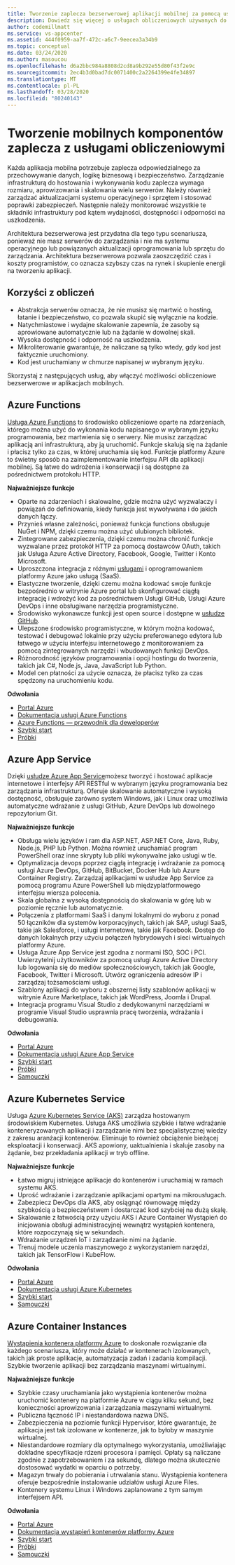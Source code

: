 ```yaml
---
title: Tworzenie zaplecza bezserwerowej aplikacji mobilnej za pomocą usługi Azure Functions i innych usług
description: Dowiedz się więcej o usługach obliczeniowych używanych do tworzenia stałych, bezserwerowych aplikacji mobilnych zaplecza.
author: codemillmatt
ms.service: vs-appcenter
ms.assetid: 444f0959-aa7f-472c-a6c7-9eecea3a34b9
ms.topic: conceptual
ms.date: 03/24/2020
ms.author: masoucou
ms.openlocfilehash: d6a2bbc984a8808d2cd8a9b292e55d80f43f2e9c
ms.sourcegitcommit: 2ec4b3d0bad7dc0071400c2a2264399e4fe34897
ms.translationtype: MT
ms.contentlocale: pl-PL
ms.lasthandoff: 03/28/2020
ms.locfileid: "80240143"
---
```

# <a name="build-mobile-back-end-components-with-compute-services"></a>Tworzenie mobilnych komponentów zaplecza z usługami obliczeniowymi
Każda aplikacja mobilna potrzebuje zaplecza odpowiedzialnego za przechowywanie danych, logikę biznesową i bezpieczeństwo. Zarządzanie infrastrukturą do hostowania i wykonywania kodu zaplecza wymaga rozmiaru, aprowizowania i skalowania wielu serwerów. Należy również zarządzać aktualizacjami systemu operacyjnego i sprzętem i stosować poprawki zabezpieczeń. Następnie należy monitorować wszystkie te składniki infrastruktury pod kątem wydajności, dostępności i odporności na uszkodzenia. 

Architektura bezserwerowa jest przydatna dla tego typu scenariusza, ponieważ nie masz serwerów do zarządzania i nie ma systemu operacyjnego lub powiązanych aktualizacji oprogramowania lub sprzętu do zarządzania. Architektura bezserwerowa pozwala zaoszczędzić czas i koszty programistów, co oznacza szybszy czas na rynek i skupienie energii na tworzeniu aplikacji.

## <a name="benefits-of-compute"></a>Korzyści z obliczeń
- Abstrakcja serwerów oznacza, że nie musisz się martwić o hosting, łatanie i bezpieczeństwo, co pozwala skupić się wyłącznie na kodzie.
- Natychmiastowe i wydajne skalowanie zapewnia, że zasoby są aprowiowane automatycznie lub na żądanie w dowolnej skali.
- Wysoka dostępność i odporność na uszkodzenia.
- Mikroliterowanie gwarantuje, że naliczane są tylko wtedy, gdy kod jest faktycznie uruchomiony.
- Kod jest uruchamiany w chmurze napisanej w wybranym języku.

Skorzystaj z następujących usług, aby włączyć możliwości obliczeniowe bezserwerowe w aplikacjach mobilnych.

## <a name="azure-functions"></a>Azure Functions
[Usługa Azure Functions](https://azure.microsoft.com/services/functions/) to środowisko obliczeniowe oparte na zdarzeniach, którego można użyć do wykonania kodu napisanego w wybranym języku programowania, bez martwienia się o serwery. Nie musisz zarządzać aplikacją ani infrastrukturą, aby ją uruchomić. Funkcje skalują się na żądanie i płacisz tylko za czas, w której uruchamia się kod. Funkcje platformy Azure to świetny sposób na zaimplementowanie interfejsu API dla aplikacji mobilnej. Są łatwe do wdrożenia i konserwacji i są dostępne za pośrednictwem protokołu HTTP.

**Najważniejsze funkcje**
- Oparte na zdarzeniach i skalowalne, gdzie można użyć wyzwalaczy i powiązań do definiowania, kiedy funkcja jest wywoływana i do jakich danych łączy.
- Przynieś własne zależności, ponieważ funkcja functions obsługuje NuGet i NPM, dzięki czemu można użyć ulubionych bibliotek.
- Zintegrowane zabezpieczenia, dzięki czemu można chronić funkcje wyzwalane przez protokół HTTP za pomocą dostawców OAuth, takich jak Usługa Azure Active Directory, Facebook, Google, Twitter i Konto Microsoft.
- Uproszczona integracja z różnymi [usługami](/azure/azure-functions/functions-overview) i oprogramowaniem platformy Azure jako usługą (SaaS).
- Elastyczne tworzenie, dzięki czemu można kodować swoje funkcje bezpośrednio w witrynie Azure portal lub skonfigurować ciągłą integrację i wdrożyć kod za pośrednictwem Usługi GitHub, Usługi Azure DevOps i inne obsługiwane narzędzia programistyczne.
- Środowisko wykonawcze funkcji jest open source i dostępne w [usłudze GitHub](https://github.com/azure/azure-webjobs-sdk-script).
- Ulepszone środowisko programistyczne, w którym można kodować, testować i debugować lokalnie przy użyciu preferowanego edytora lub łatwego w użyciu interfejsu internetowego z monitorowaniem za pomocą zintegrowanych narzędzi i wbudowanych funkcji DevOps.
- Różnorodność języków programowania i opcji hostingu do tworzenia, takich jak C#, Node.js, Java, JavaScript lub Python.
- Model cen płatności za użycie oznacza, że płacisz tylko za czas spędzony na uruchomieniu kodu.

**Odwołania**
- [Portal Azure](https://portal.azure.com)
- [Dokumentacja usługi Azure Functions](/azure/azure-functions/)
- [Azure Functions — przewodnik dla deweloperów](/azure/azure-functions/functions-reference)
- [Szybki start](/azure/azure-functions/functions-create-first-function-vs-code)
- [Próbki](/samples/browse/?products=azure-functions&languages=csharp)

## <a name="azure-app-service"></a>Azure App Service
Dzięki [usłudze Azure App Service](https://azure.microsoft.com/services/app-service/)możesz tworzyć i hostować aplikacje internetowe i interfejsy API RESTful w wybranym języku programowania bez zarządzania infrastrukturą. Oferuje skalowanie automatyczne i wysoką dostępność, obsługuje zarówno system Windows, jak i Linux oraz umożliwia automatyczne wdrażanie z usługi GitHub, Azure DevOps lub dowolnego repozytorium Git.

**Najważniejsze funkcje**
- Obsługa wielu języków i ram dla ASP.NET, ASP.NET Core, Java, Ruby, Node.js, PHP lub Python. Można również uruchamiać program PowerShell oraz inne skrypty lub pliki wykonywalne jako usługi w tle.
- Optymalizacja devops poprzez ciągłą integrację i wdrażanie za pomocą usługi Azure DevOps, GitHub, BitBucket, Docker Hub lub Azure Container Registry. Zarządzaj aplikacjami w usłudze App Service za pomocą programu Azure PowerShell lub międzyplatformowego interfejsu wiersza polecenia.
- Skala globalna z wysoką dostępnością do skalowania w górę lub w poziomie ręcznie lub automatycznie.
- Połączenia z platformami SaaS i danymi lokalnymi do wyboru z ponad 50 łączników dla systemów korporacyjnych, takich jak SAP, usługi SaaS, takie jak Salesforce, i usługi internetowe, takie jak Facebook. Dostęp do danych lokalnych przy użyciu połączeń hybrydowych i sieci wirtualnych platformy Azure.
- Usługa Azure App Service jest zgodna z normami ISO, SOC i PCI. Uwierzytelnij użytkowników za pomocą usługi Azure Active Directory lub logowania się do mediów społecznościowych, takich jak Google, Facebook, Twitter i Microsoft. Utwórz ograniczenia adresów IP i zarządzaj tożsamościami usługi.
- Szablony aplikacji do wyboru z obszernej listy szablonów aplikacji w witrynie Azure Marketplace, takich jak WordPress, Joomla i Drupal.
- Integracja programu Visual Studio z dedykowanymi narzędziami w programie Visual Studio usprawnia pracę tworzenia, wdrażania i debugowania.

**Odwołania**
- [Portal Azure](https://portal.azure.com/)
- [Dokumentacja usługi Azure App Service](/azure/app-service/)
- [Szybki start](/azure/app-service/app-service-web-get-started-dotnet)
- [Próbki](/azure/app-service/samples-cli)
- [Samouczki](/azure/app-service/app-service-web-tutorial-dotnetcore-sqldb)

## <a name="azure-kubernetes-service"></a>Azure Kubernetes Service
Usługa [Azure Kubernetes Service (AKS)](https://azure.microsoft.com/services/kubernetes-service/) zarządza hostowanym środowiskiem Kubernetes. Usługa AKS umożliwia szybkie i łatwe wdrażanie konteneryzowanych aplikacji i zarządzanie nimi bez specjalistycznej wiedzy z zakresu aranżacji kontenerów. Eliminuje to również obciążenie bieżącej eksploatacji i konserwacji. AKS apowiony, uaktualnienia i skaluje zasoby na żądanie, bez przekładania aplikacji w tryb offline.

**Najważniejsze funkcje**
- Łatwo migruj istniejące aplikacje do kontenerów i uruchamiaj w ramach systemu AKS.
- Uprość wdrażanie i zarządzanie aplikacjami opartymi na mikrousługach.
- Zabezpiecz DevOps dla AKS, aby osiągnąć równowagę między szybkością a bezpieczeństwem i dostarczać kod szybciej na dużą skalę.
- Skalowanie z łatwością przy użyciu AKS i Azure Container Wystąpień do inicjowania obsługi administracyjnej wewnątrz wystąpień kontenera, które rozpoczynają się w sekundach.
- Wdrażanie urządzeń IoT i zarządzanie nimi na żądanie.
- Trenuj modele uczenia maszynowego z wykorzystaniem narzędzi, takich jak TensorFlow i KubeFlow.

**Odwołania**
- [Portal Azure](https://portal.azure.com/)
- [Dokumentacja usługi Azure Kubernetes](/azure/aks/)
- [Szybki start](/azure/aks/kubernetes-walkthrough-portal)
- [Samouczki](/azure/aks/tutorial-kubernetes-prepare-app)

## <a name="azure-container-instances"></a>Azure Container Instances
[Wystąpienia kontenera platformy Azure](https://azure.microsoft.com/services/container-instances/) to doskonałe rozwiązanie dla każdego scenariusza, który może działać w kontenerach izolowanych, takich jak proste aplikacje, automatyzacja zadań i zadania kompilacji. Szybkie tworzenie aplikacji bez zarządzania maszynami wirtualnymi.

**Najważniejsze funkcje**
- Szybkie czasy uruchamiania jako wystąpienia kontenerów można uruchomić kontenery na platformie Azure w ciągu kilku sekund, bez konieczności aprowizowania i zarządzania maszynami wirtualnymi.
- Publiczna łączność IP i niestandardowa nazwa DNS.
- Zabezpieczenia na poziomie funkcji Hypervisor, które gwarantuje, że aplikacja jest tak izolowane w kontenerze, jak to byłoby w maszynie wirtualnej.
- Niestandardowe rozmiary dla optymalnego wykorzystania, umożliwiając dokładne specyfikacje rdzeni procesora i pamięci. Opłaty są naliczane zgodnie z zapotrzebowaniem i za sekundę, dlatego można skutecznie dostosować wydatki w oparciu o potrzeby.
- Magazyn trwały do pobierania i utrwalania stanu. Wystąpienia kontenera oferuje bezpośrednie instalowanie udziałów usługi Azure Files.
- Kontenery systemu Linux i Windows zaplanowane z tym samym interfejsem API.

**Odwołania**
- [Portal Azure](https://portal.azure.com/)
- [Dokumentacja wystąpień kontenerów platformy Azure](/azure/container-instances/)
- [Szybki start](/azure/container-instances/container-instances-quickstart-portal)
- [Próbki](https://azure.microsoft.com/resources/samples/?sort=0&term=aci)
- [Samouczki](/azure/container-instances/container-instances-tutorial-prepare-app)